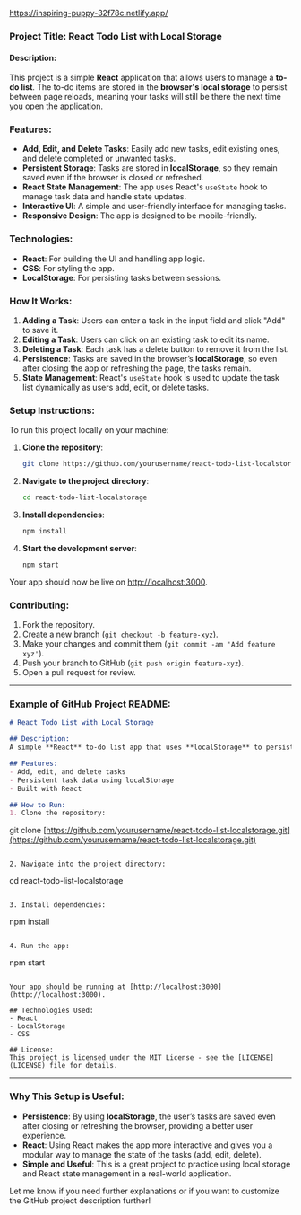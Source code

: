 
https://inspiring-puppy-32f78c.netlify.app/


### **Project Title**: React Todo List with Local Storage

#### **Description**:

This project is a simple **React** application that allows users to manage a **to-do list**. The to-do items are stored in the **browser's local storage** to persist between page reloads, meaning your tasks will still be there the next time you open the application.

### **Features**:

* **Add, Edit, and Delete Tasks**: Easily add new tasks, edit existing ones, and delete completed or unwanted tasks.
* **Persistent Storage**: Tasks are stored in **localStorage**, so they remain saved even if the browser is closed or refreshed.
* **React State Management**: The app uses React's `useState` hook to manage task data and handle state updates.
* **Interactive UI**: A simple and user-friendly interface for managing tasks.
* **Responsive Design**: The app is designed to be mobile-friendly.

### **Technologies**:

* **React**: For building the UI and handling app logic.
* **CSS**: For styling the app.
* **LocalStorage**: For persisting tasks between sessions.

### **How It Works**:

1. **Adding a Task**: Users can enter a task in the input field and click "Add" to save it.
2. **Editing a Task**: Users can click on an existing task to edit its name.
3. **Deleting a Task**: Each task has a delete button to remove it from the list.
4. **Persistence**: Tasks are saved in the browser’s **localStorage**, so even after closing the app or refreshing the page, the tasks remain.
5. **State Management**: React's `useState` hook is used to update the task list dynamically as users add, edit, or delete tasks.

### **Setup Instructions**:

To run this project locally on your machine:

1. **Clone the repository**:

   ```bash
   git clone https://github.com/yourusername/react-todo-list-localstorage.git
   ```

2. **Navigate to the project directory**:

   ```bash
   cd react-todo-list-localstorage
   ```

3. **Install dependencies**:

   ```bash
   npm install
   ```

4. **Start the development server**:

   ```bash
   npm start
   ```

Your app should now be live on [http://localhost:3000](http://localhost:3000).

### **Contributing**:

1. Fork the repository.
2. Create a new branch (`git checkout -b feature-xyz`).
3. Make your changes and commit them (`git commit -am 'Add feature xyz'`).
4. Push your branch to GitHub (`git push origin feature-xyz`).
5. Open a pull request for review.

---

### Example of GitHub Project README:

```markdown
# React Todo List with Local Storage

## Description:
A simple **React** to-do list app that uses **localStorage** to persist tasks between page reloads.

## Features:
- Add, edit, and delete tasks
- Persistent task data using localStorage
- Built with React

## How to Run:
1. Clone the repository:
```

git clone [https://github.com/yourusername/react-todo-list-localstorage.git](https://github.com/yourusername/react-todo-list-localstorage.git)

```

2. Navigate into the project directory:
```

cd react-todo-list-localstorage

```

3. Install dependencies:
```

npm install

```

4. Run the app:
```

npm start

```

Your app should be running at [http://localhost:3000](http://localhost:3000).

## Technologies Used:
- React
- LocalStorage
- CSS

## License:
This project is licensed under the MIT License - see the [LICENSE](LICENSE) file for details.
```

---

### Why This Setup is Useful:

* **Persistence**: By using **localStorage**, the user’s tasks are saved even after closing or refreshing the browser, providing a better user experience.
* **React**: Using React makes the app more interactive and gives you a modular way to manage the state of the tasks (add, edit, delete).
* **Simple and Useful**: This is a great project to practice using local storage and React state management in a real-world application.

Let me know if you need further explanations or if you want to customize the GitHub project description further!

